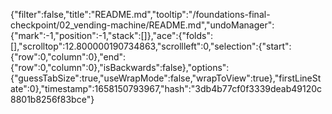 {"filter":false,"title":"README.md","tooltip":"/foundations-final-checkpoint/02_vending-machine/README.md","undoManager":{"mark":-1,"position":-1,"stack":[]},"ace":{"folds":[],"scrolltop":12.800000190734863,"scrollleft":0,"selection":{"start":{"row":0,"column":0},"end":{"row":0,"column":0},"isBackwards":false},"options":{"guessTabSize":true,"useWrapMode":false,"wrapToView":true},"firstLineState":0},"timestamp":1658150793967,"hash":"3db4b77cf0f3339deab49120c8801b8256f83bce"}
